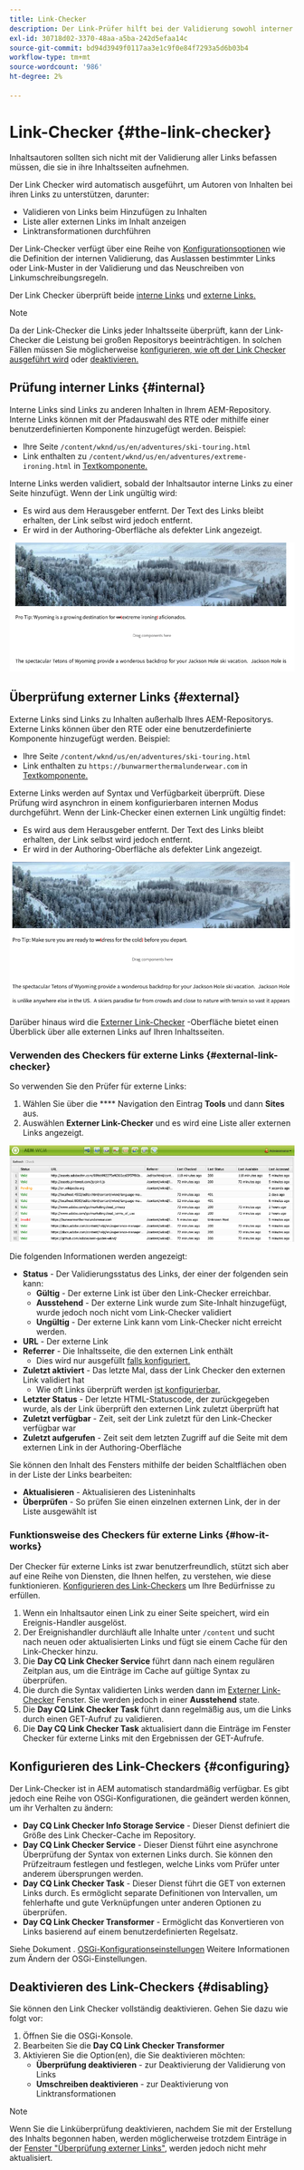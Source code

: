 ```yaml
---
title: Link-Checker
description: Der Link-Prüfer hilft bei der Validierung sowohl interner als auch externer Links und ermöglicht das Neuschreiben von Links.
exl-id: 30718d02-3370-48aa-a5ba-242d5efaa14c
source-git-commit: bd94d3949f0117aa3e1c9f0e84f7293a5d6b03b4
workflow-type: tm+mt
source-wordcount: '986'
ht-degree: 2%

---
```


# Link-Checker {#the-link-checker}

Inhaltsautoren sollten sich nicht mit der Validierung aller Links befassen müssen, die sie in ihre Inhaltsseiten aufnehmen.

Der Link Checker wird automatisch ausgeführt, um Autoren von Inhalten bei ihren Links zu unterstützen, darunter:

* Validieren von Links beim Hinzufügen zu Inhalten
* Liste aller externen Links im Inhalt anzeigen
* Linktransformationen durchführen

Der Link-Checker verfügt über eine Reihe von [Konfigurationsoptionen](#configuring) wie die Definition der internen Validierung, das Auslassen bestimmter Links oder Link-Muster in der Validierung und das Neuschreiben von Linkumschreibungsregeln.

Der Link Checker überprüft beide [interne Links](#internal) und [externe Links.](#external)

>[!NOTE]
>
>Da der Link-Checker die Links jeder Inhaltsseite überprüft, kann der Link-Checker die Leistung bei großen Repositorys beeinträchtigen. In solchen Fällen müssen Sie möglicherweise [konfigurieren, wie oft der Link Checker ausgeführt wird](#configuring) oder [deaktivieren.](#disabling)

## Prüfung interner Links {#internal}

Interne Links sind Links zu anderen Inhalten in Ihrem AEM-Repository. Interne Links können mit der Pfadauswahl des RTE oder mithilfe einer benutzerdefinierten Komponente hinzugefügt werden. Beispiel:

* Ihre Seite `/content/wknd/us/en/adventures/ski-touring.html`
* Link enthalten zu `/content/wknd/us/en/adventures/extreme-ironing.html` in [Textkomponente.](https://experienceleague.adobe.com/docs/experience-manager-core-components/using/components/text.html?lang=de)

Interne Links werden validiert, sobald der Inhaltsautor interne Links zu einer Seite hinzufügt. Wenn der Link ungültig wird:

* Es wird aus dem Herausgeber entfernt. Der Text des Links bleibt erhalten, der Link selbst wird jedoch entfernt.
* Er wird in der Authoring-Oberfläche als defekter Link angezeigt.

![Interner Link beim Bearbeiten einer Seite beschädigt](assets/link-checker-invalid-link-internal.png)

## Überprüfung externer Links {#external}

Externe Links sind Links zu Inhalten außerhalb Ihres AEM-Repositorys. Externe Links können über den RTE oder eine benutzerdefinierte Komponente hinzugefügt werden. Beispiel:

* Ihre Seite `/content/wknd/us/en/adventures/ski-touring.html`
* Link enthalten zu `https://bunwarmerthermalunderwear.com` in [Textkomponente.](https://experienceleague.adobe.com/docs/experience-manager-core-components/using/components/text.html)

Externe Links werden auf Syntax und Verfügbarkeit überprüft. Diese Prüfung wird asynchron in einem konfigurierbaren internen Modus durchgeführt. Wenn der Link-Checker einen externen Link ungültig findet:

* Es wird aus dem Herausgeber entfernt. Der Text des Links bleibt erhalten, der Link selbst wird jedoch entfernt.
* Er wird in der Authoring-Oberfläche als defekter Link angezeigt.

![Interner Link beim Bearbeiten einer Seite beschädigt](assets/link-checker-invalid-link-external.png)

Darüber hinaus wird die [Externer Link-Checker](#external-link-checker) -Oberfläche bietet einen Überblick über alle externen Links auf Ihren Inhaltsseiten.

### Verwenden des Checkers für externe Links {#external-link-checker}

So verwenden Sie den Prüfer für externe Links:

1. Wählen Sie über die **** Navigation den Eintrag **Tools** und dann **Sites** aus.
1. Auswählen **Externer Link-Checker** und es wird eine Liste aller externen Links angezeigt.

![Das Fenster &quot;Checker für externe Links&quot;](assets/external-link-checker.png)

Die folgenden Informationen werden angezeigt:

* **Status** - Der Validierungsstatus des Links, der einer der folgenden sein kann:
   * **Gültig** - Der externe Link ist über den Link-Checker erreichbar.
   * **Ausstehend** - Der externe Link wurde zum Site-Inhalt hinzugefügt, wurde jedoch noch nicht vom Link-Checker validiert
   * **Ungültig** - Der externe Link kann vom Link-Checker nicht erreicht werden.
* **URL** - Der externe Link
* **Referrer** - Die Inhaltsseite, die den externen Link enthält
   * Dies wird nur ausgefüllt [falls konfiguriert.](#configuring)
* **Zuletzt aktiviert** - Das letzte Mal, dass der Link Checker den externen Link validiert hat
   * Wie oft Links überprüft werden [ist konfigurierbar.](#configuring)
* **Letzter Status** - Der letzte HTML-Statuscode, der zurückgegeben wurde, als der Link überprüft den externen Link zuletzt überprüft hat
* **Zuletzt verfügbar** - Zeit, seit der Link zuletzt für den Link-Checker verfügbar war
* **Zuletzt aufgerufen** - Zeit seit dem letzten Zugriff auf die Seite mit dem externen Link in der Authoring-Oberfläche

Sie können den Inhalt des Fensters mithilfe der beiden Schaltflächen oben in der Liste der Links bearbeiten:

* **Aktualisieren** - Aktualisieren des Listeninhalts
* **Überprüfen** - So prüfen Sie einen einzelnen externen Link, der in der Liste ausgewählt ist

### Funktionsweise des Checkers für externe Links {#how-it-works}

Der Checker für externe Links ist zwar benutzerfreundlich, stützt sich aber auf eine Reihe von Diensten, die Ihnen helfen, zu verstehen, wie diese funktionieren. [Konfigurieren des Link-Checkers](#configuring) um Ihre Bedürfnisse zu erfüllen.

1. Wenn ein Inhaltsautor einen Link zu einer Seite speichert, wird ein Ereignis-Handler ausgelöst.
1. Der Ereignishandler durchläuft alle Inhalte unter `/content` und sucht nach neuen oder aktualisierten Links und fügt sie einem Cache für den Link-Checker hinzu.
1. Die **Day CQ Link Checker Service** führt dann nach einem regulären Zeitplan aus, um die Einträge im Cache auf gültige Syntax zu überprüfen.
1. Die durch die Syntax validierten Links werden dann im [Externer Link-Checker](#external-link-checker) Fenster. Sie werden jedoch in einer **Ausstehend** state.
1. Die **Day CQ Link Checker Task** führt dann regelmäßig aus, um die Links durch einen GET-Aufruf zu validieren.
1. Die **Day CQ Link Checker Task** aktualisiert dann die Einträge im Fenster Checker für externe Links mit den Ergebnissen der GET-Aufrufe.

## Konfigurieren des Link-Checkers {#configuring}

Der Link-Checker ist in AEM automatisch standardmäßig verfügbar. Es gibt jedoch eine Reihe von OSGi-Konfigurationen, die geändert werden können, um ihr Verhalten zu ändern:

* **Day CQ Link Checker Info Storage Service** - Dieser Dienst definiert die Größe des Link Checker-Cache im Repository.
* **Day CQ Link Checker Service** - Dieser Dienst führt eine asynchrone Überprüfung der Syntax von externen Links durch. Sie können den Prüfzeitraum festlegen und festlegen, welche Links vom Prüfer unter anderem übersprungen werden.
* **Day CQ Link Checker Task** - Dieser Dienst führt die GET von externen Links durch. Es ermöglicht separate Definitionen von Intervallen, um fehlerhafte und gute Verknüpfungen unter anderen Optionen zu überprüfen.
* **Day CQ Link Checker Transformer** - Ermöglicht das Konvertieren von Links basierend auf einem benutzerdefinierten Regelsatz.

Siehe Dokument . [OSGi-Konfigurationseinstellungen](/help/sites-deploying/osgi-configuration-settings.md) Weitere Informationen zum Ändern der OSGi-Einstellungen.

## Deaktivieren des Link-Checkers {#disabling}

Sie können den Link Checker vollständig deaktivieren. Gehen Sie dazu wie folgt vor:

1. Öffnen Sie die OSGi-Konsole.
1. Bearbeiten Sie die **Day CQ Link Checker Transformer**
1. Aktivieren Sie die Option(en), die Sie deaktivieren möchten:
   * **Überprüfung deaktivieren** - zur Deaktivierung der Validierung von Links
   * **Umschreiben deaktivieren** - zur Deaktivierung von Linktransformationen

>[!NOTE]
>
>Wenn Sie die Linküberprüfung deaktivieren, nachdem Sie mit der Erstellung des Inhalts begonnen haben, werden möglicherweise trotzdem Einträge in der [Fenster &quot;Überprüfung externer Links&quot;](#external-link-checker), werden jedoch nicht mehr aktualisiert.
